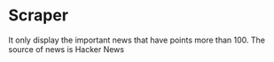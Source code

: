 # Scraper
It only display the important news that have points more than 100. The source of news is Hacker News
